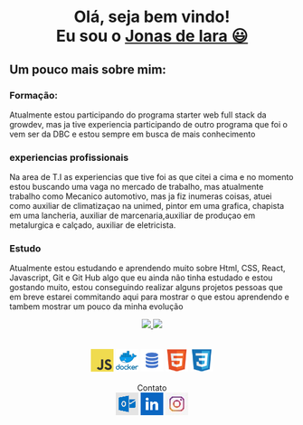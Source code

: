 <div>
  
  <h1 align="center">
   <br> Olá, seja bem vindo! <br> Eu sou o 
    <a href="https://www.linkedin.com/in/jonasdelara-/">Jonas de lara 😃️</a>
    
    
  </h1>
<div>
  <h2> Um pouco mais sobre mim:</h2>
  <h3>Formação:</h3>
  <p>Atualmente estou participando do programa starter web full stack da growdev, mas ja tive experiencia participando de outro programa que foi o vem ser da DBC e estou sempre em busca de mais conhecimento</p>
  <h3>experiencias profissionais</h3>
  <p> Na area de T.I as experiencias que tive foi as que citei a cima e no momento estou buscando uma vaga no mercado de trabalho, mas atualmente trabalho como Mecanico automotivo, mas ja fiz inumeras coisas, atuei como auxiliar de climatizaçao na unimed, pintor em uma grafica, chapista em uma lancheria, auxiliar de marcenaria,auxiliar de produçao em metalurgica e calçado, auxiliar de eletricista.</p>
  <h3>Estudo</h3>
  <p>Atualmente estou estudando e aprendendo muito sobre Html, CSS, React, Javascript, Git e Git Hub algo que eu ainda não tinha estudado e estou gostando muito, estou conseguindo realizar alguns projetos pessoas que em breve estarei commitando aqui para mostrar o que estou aprendendo e tambem mostrar um pouco da minha evolução  </p>
  
</div>

<div align="center">
  <a href="https://github.com/Jonasdelara">
    <img height="150em" src="https://github-readme-stats.vercel.app/api?username=Jonasdelara&count_private=true&include_all_commits=true&show_icons=true&theme=dracula&hide_border=false&show_owner=true"/>
    <img height="150em" src="https://github-readme-stats.vercel.app/api/top-langs/?username=Jonasdelara&theme=dracula&hide_border=false&&layout=compact"/>
  </a>
  <br>
</div>
<br>
<br>
<div align="center">
  <img alt="JS" title="JavaScript" width="40px" src="https://raw.githubusercontent.com/github/explore/master/topics/javascript/javascript.png">
  <img title="Docker" alt="Docker" width="40px" src="https://raw.githubusercontent.com/github/explore/master/topics/docker/docker.png">
  <img title="SQL" alt="SQL" width="40px" src="https://raw.githubusercontent.com/github/explore/master/topics/sql/sql.png">
  <img title="HTML5" alt="SQL" width="40px" src="https://raw.githubusercontent.com/devicons/devicon/master/icons/html5/html5-original.svg">
  <img title="CSS" alt="SQL" width="40px" src="https://raw.githubusercontent.com/devicons/devicon/master/icons/css3/css3-original.svg">
  
</div>

<div align="center">
  <br> Contato <br> 
  <a href="mailto:jonasdelara_@hotmail.com"><img src="https://github.com/Jonasdelara/Jonasdelara/blob/main/assetis/hotmail.png" target="_blank"></a>
  <a href="https://www.linkedin.com/in/jonasdelara-/" target="_blank"><img src="https://github.com/Jonasdelara/Jonasdelara/blob/main/assetis/linkedin.png" target="_blank"></a> 
  <a href="https://www.instagram.com/jonasdelara_/" target="_blank"><img src="https://github.com/Jonasdelara/Jonasdelara/blob/main/assetis/instagram.jpg" target="_blank"></a>
</div>

<div align="center">
  
  
